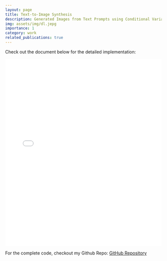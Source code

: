 ```yaml
---
layout: page
title: Text-to-Image Synthesis
description: Generated Images from Text Prompts using Conditional Variational Encoders Combined with Gated Fusion and Seq-2-Seq Methods.
img: assets/img/dl.jepg
importance: 1
category: work
related_publications: true
---
```

Check out the document below for the detailed implementation:

<div class="row">
    <div class="col-sm mt-3 mt-md-0">
        <embed src="/assets/pdf/dl_project.pdf" type="application/pdf" class="img-fluid rounded z-depth-1" style="width:100%; height:600px; border:none;" />
    </div>
</div>

For the complete code, checkout my Github Repo: [GitHub Repository](https://github.com/sayali9141/text-to-image-generation-using-CVAE)

